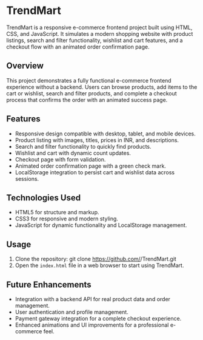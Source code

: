 # TrendMart

TrendMart is a responsive e-commerce frontend project built using HTML, CSS, and JavaScript. It simulates a modern shopping website with product listings, search and filter functionality, wishlist and cart features, and a checkout flow with an animated order confirmation page.

## Overview

This project demonstrates a fully functional e-commerce frontend experience without a backend. Users can browse products, add items to the cart or wishlist, search and filter products, and complete a checkout process that confirms the order with an animated success page.

## Features

- Responsive design compatible with desktop, tablet, and mobile devices.
- Product listing with images, titles, prices in INR, and descriptions.
- Search and filter functionality to quickly find products.
- Wishlist and cart with dynamic count updates.
- Checkout page with form validation.
- Animated order confirmation page with a green check mark.
- LocalStorage integration to persist cart and wishlist data across sessions.

## Technologies Used

- HTML5 for structure and markup.
- CSS3 for responsive and modern styling.
- JavaScript for dynamic functionality and LocalStorage management.

## Usage

1. Clone the repository:
   git clone https://github.com/<your-username>/TrendMart.git
2. Open the `index.html` file in a web browser to start using TrendMart.

## Future Enhancements

- Integration with a backend API for real product data and order management.
- User authentication and profile management.
- Payment gateway integration for a complete checkout experience.
- Enhanced animations and UI improvements for a professional e-commerce feel.
